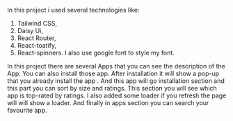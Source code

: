 In this project i used several technologies like:

1. Tailwind CSS,
2. Daisy Ui,
3. React Router,
4. React-toatify,
5. React-spinners.
   I also use google font to style my font.

In this project there are several Apps that you can see the description of the App. You can also install those app. After installation it will show a pop-up that you already install the app . And this app will go installation section and this part you can sort by size and ratings. This section you will see which app is top-rated by ratings.
I also added some loader if you refresh the page will will show a loader. And finally in apps section you can search your favourite app.
